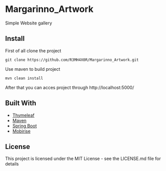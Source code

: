 # Margarinno_Artwork
Simple Website gallery

## Install
First of all clone the project
```
git clone https://github.com/R3MH4X0R/Margarinno_Artwork.git
```
Use maven to build project
```
mvn clean install
```
After that you can acces project through http://localhost:5000/
## Built With
* [Thymeleaf](https://www.thymeleaf.org/)
* [Maven](https://maven.apache.org/)
* [Spring Boot](https://spring.io/projects/spring-boot)
* [Mobirise](https://mobirise.com/)

## License

This project is licensed under the MIT License - see the LICENSE.md file for details
